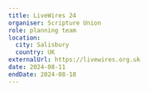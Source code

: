 ```yaml
---
title: LiveWires 24
organiser: Scripture Union
role: planning team
location:
  city: Salisbury
  country: UK
externalUrl: https://livewires.org.uk
date: 2024-08-11
endDate: 2024-08-18
---
```

